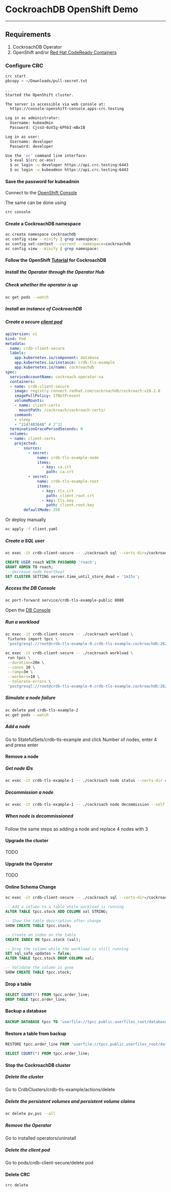 # CockroachDB OpenShift Demo

---

## Requirements

1. CockroachDB Operator
2. OpenShift and/or [Red Hat CodeReady Containers](https://developers.redhat.com/products/codeready-containers/overview)

### Configure CRC

```bash
crc start
pbcopy < ~/Downloads/pull-secret.txt
```

```bash
...
Started the OpenShift cluster.

The server is accessible via web console at:
  https://console-openshift-console.apps-crc.testing

Log in as administrator:
  Username: kubeadmin
  Password: CjssU-6uVIg-6PhbI-mBxIB

Log in as user:
  Username: developer
  Password: developer

Use the 'oc' command line interface:
  $ eval $(crc oc-env)
  $ oc login -u developer https://api.crc.testing:6443
  $ oc login -u kubeadmin https://api.crc.testing:6443
```

#### Save the password for kubeadmin

Connect to the [OpenShift Console](https://console-openshift-console.apps-crc.testing)

The same can be done using

```bash
crc console
```

#### Create a CockroachDB namespace

```bash
oc create namespace cockroachdb
oc config view --minify | grep namespace:
oc config set-context --current --namespace=cockroachdb
oc config view --minify | grep namespace:
```

#### Follow the OpenShift [Tutorial](https://www.cockroachlabs.com/docs/v21.1/deploy-cockroachdb-with-kubernetes-openshift.html) for CockroachDB

##### Install the Operator through the Operator Hub

##### Check whether the operator is up

```bash
oc get pods --watch
```

##### Install an instance of CockroachDB

##### Create a secure [client pod](https://www.cockroachlabs.com/docs/v21.1/deploy-cockroachdb-with-kubernetes-openshift.html#step-4-create-a-secure-client-pod)

```yaml
apiVersion: v1
kind: Pod
metadata:
  name: crdb-client-secure
  labels:
    app.kubernetes.io/component: database
    app.kubernetes.io/instance: crdb-tls-example
    app.kubernetes.io/name: cockroachdb
spec:
  serviceAccountName: cockroach-operator-sa
  containers:
  - name: crdb-client-secure
    image: registry.connect.redhat.com/cockroachdb/cockroach:v20.2.8
    imagePullPolicy: IfNotPresent
    volumeMounts:
    - name: client-certs
      mountPath: /cockroach/cockroach-certs/
    command:
    - sleep
    - "2147483648" # 2^31
  terminationGracePeriodSeconds: 0
  volumes:
  - name: client-certs
    projected:
        sources:
          - secret:
              name: crdb-tls-example-node
              items:
                - key: ca.crt
                  path: ca.crt
          - secret:
              name: crdb-tls-example-root
              items:
                - key: tls.crt
                  path: client.root.crt
                - key: tls.key
                  path: client.root.key
        defaultMode: 256
```

Or deploy manually

```bash
oc apply -f client.yaml
```

##### Create a SQL user

```bash
oc exec -it crdb-client-secure -- ./cockroach sql --certs-dir=/cockroach/cockroach-certs/ --host=crdb-tls-example-public
```

```sql
CREATE USER roach WITH PASSWORD 'roach';
GRANT ADMIN TO roach;
-- decrease node heartbeat
SET CLUSTER SETTING server.time_until_store_dead = '1m15s';
```

##### Access the DB Console

```bash
oc port-forward service/crdb-tls-example-public 8080
```

Open the [DB Console](http://localhost:8080)

##### Run a workload

```bash
oc exec -it crdb-client-secure -- ./cockroach workload \
 fixtures import tpcc \
 'postgresql://root@crdb-tls-example-0.crdb-tls-example.cockroachdb:26257?sslcert=%2Fcockroach%2Fcockroach-certs%2Fclient.root.crt&sslkey=%2Fcockroach%2Fcockroach-certs%2Fclient.root.key&sslmode=verify-full&sslrootcert=%2Fcockroach%2Fcockroach-certs%2Fca.crt'
```

```bash
oc exec -it crdb-client-secure -- ./cockroach workload \
 run tpcc \
 --duration=20m \
 --conns 10 \
 --ramp=3m \
 --workers=10 \
 --tolerate-errors \
 'postgresql://root@crdb-tls-example-0.crdb-tls-example.cockroachdb:26257?sslcert=%2Fcockroach%2Fcockroach-certs%2Fclient.root.crt&sslkey=%2Fcockroach%2Fcockroach-certs%2Fclient.root.key&sslmode=verify-full&sslrootcert=%2Fcockroach%2Fcockroach-certs%2Fca.crt'
 ```

##### Simulate a node failure

```bash
oc delete pod crdb-tls-example-2
oc get pods --watch
```

##### Add a node

Go to StatefulSets/crdb-tls-example and click Number of nodes, enter 4 and press enter

#### Remove a node

##### Get node IDs

```bash
oc exec -it crdb-tls-example-1 -- ./cockroach node status --certs-dir cockroach-certs
```

##### Decommission a node

```bash
oc exec -it crdb-tls-example-1 -- ./cockroach node decommission --self --certs-dir cockroach-certs --host=crdb-tls-example-3.crdb-tls-example.cockroachdb:26258
```

##### When node is decommissioned

Follow the same steps as adding a node and replace 4 nodes with 3

#### Upgrade the cluster

TODO

#### Upgrade the Operator

TODO

#### Online Schema Change

```bash
oc exec -it crdb-client-secure -- ./cockroach sql --certs-dir=/cockroach/cockroach-certs/ --host=crdb-tls-example-public
```

```sql
-- Add a column to a table while workload is running
ALTER TABLE tpcc.stock ADD COLUMN val STRING;

-- Show the table description after change
SHOW CREATE TABLE tpcc.stock;

-- Create an index on the table
CREATE INDEX ON tpcc.stock (val);

-- Drop the column while the workload is still running
SET sql_safe_updates = false;
ALTER TABLE tpcc.stock DROP COLUMN val;

-- Validate the column is gone
SHOW CREATE TABLE tpcc.stock;
```

#### Drop a table

```sql
SELECT COUNT(*) FROM tpcc.order_line;
DROP TABLE tpcc.order_line;
```

#### Backup a database

```sql
BACKUP DATABASE tpcc TO 'userfile://tpcc.public.userfiles_root/database-tpcc' AS OF SYSTEM TIME '-1m';
```

#### Restore a table from backup

```sql
RESTORE tpcc.order_line FROM 'userfile://tpcc.public.userfiles_root/database-tpcc' WITH skip_missing_foreign_keys;

SELECT COUNT(*) FROM tpcc.order_line;
```

#### Stop the CockroachDB cluster

##### Delete the cluster

Go to CrdbClusters/crdb-tls-example/actions/delete

##### Delete the persistent volumes and persistent volume claims

```bash
oc delete pv,pvc --all
```

##### Remove the Operator

Go to installed operators/uninstall

##### Delete the client pod

Go to pods/crdb-client-secure/delete pod

#### Delete CRC

```bash
crc delete
```

